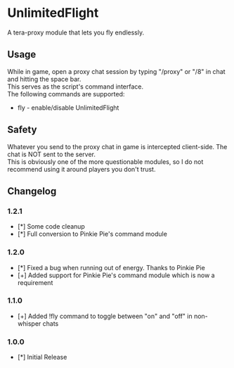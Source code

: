 # UnlimitedFlight 
A tera-proxy module that lets you fly endlessly.  
  
## Usage  
While in game, open a proxy chat session by typing "/proxy" or "/8" in chat and hitting the space bar.  
This serves as the script's command interface.  
The following commands are supported:  
  
* fly - enable/disable UnlimitedFlight  
  
## Safety
Whatever you send to the proxy chat in game is intercepted client-side. The chat is NOT sent to the server.  
This is obviously one of the more questionable modules, so I do not recommend using it around players you don't trust.  
  
## Changelog
### 1.2.1
* [*] Some code cleanup
* [*] Full conversion to Pinkie Pie's command module
### 1.2.0
* [*] Fixed a bug when running out of energy. Thanks to Pinkie Pie
* [+] Added support for Pinkie Pie's command module which is now a requirement
### 1.1.0
* [+] Added !fly command to toggle between "on" and "off" in non-whisper chats
### 1.0.0
* [*] Initial Release
